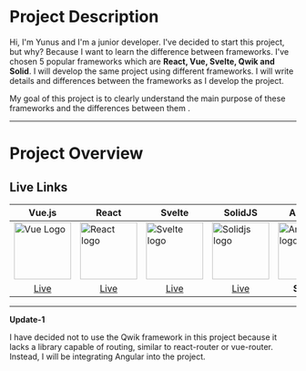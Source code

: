 # Project Description

Hi, I'm Yunus and I'm a junior developer. I've decided to start this project, but why? Because I want to learn the difference between frameworks. I've chosen 5 popular frameworks which are **React, Vue, Svelte, Qwik and Solid**. I will develop the same project using different frameworks. I will write details and differences between the frameworks as I develop the project.

My goal of this project is to clearly understand the main purpose of these frameworks and the differences between them .

---
# Project Overview

## Live Links
| Vue.js | React | Svelte | SolidJS | Angular |
|--------|-------|--------|---------| --------|
| <img src="https://upload.wikimedia.org/wikipedia/commons/thumb/9/95/Vue.js_Logo_2.svg/2367px-Vue.js_Logo_2.svg.png" alt="Vue Logo" width="100"> | <img src="https://upload.wikimedia.org/wikipedia/commons/thumb/a/a7/React-icon.svg/1150px-React-icon.svg.png" alt="React logo" width="100"> | <img src="https://upload.wikimedia.org/wikipedia/commons/thumb/1/1b/Svelte_Logo.svg/1200px-Svelte_Logo.svg.png" width="100" alt="Svelte logo"> | <img src="https://www.solidjs.com/img/logo/without-wordmark/logo.svg" width="100" alt="Solidjs logo"> |<img width="100" alt="Angular logo" src="https://github.com/earslanyunus/A-Project-5-Frameworks/assets/75901751/8c280731-4b54-4dbf-a977-d5d0159e8edd">|
|  <div align="center"><a href="https://aprojectvue.earslanyunus.com/">Live</a></div>  |  <div align="center"><a href="https://aprojectreact.earslanyunus.com/">Live</a></div>    | <div align="center"><a href="https://aprojectsvelte.earslanyunus.com/">Live</a></div>     |   <div align="center"><a href="https://aprojectsolid.earslanyunus.com/">Live</a></div> |    <div align="center">**SOON**</div>  |


---

**Update-1**

I have decided not to use the Qwik framework in this project because it lacks a library capable of routing, similar to react-router or vue-router. Instead, I will be integrating Angular into the project.
